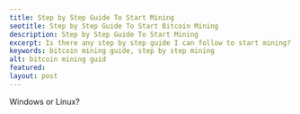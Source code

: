 ```yaml
---
title: Step by Step Guide To Start Mining
seotitle: Step by Step Guide To Start Bitcoin Mining
description: Step by Step Guide To Start Mining
excerpt: Is there any step by step guide I can follow to start mining?
keywords: bitcoin mining guide, step by step mining
alt: bitcoin mining guid
featured: 
layout: post
---
```


<p>Windows or Linux?<p>

